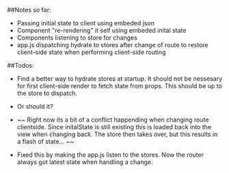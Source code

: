 ##Notes so far:

* Passing initial state to client using embeded json
* Component "re-rendering" it self using embeded inital state
* Components listening to store for changes
* app.js dispatching hydrate to stores after change of route to restore client-side state when performing client-side routing


##Todos:

* Find a better way to hydrate stores at startup. It should not be nessesary for first client-side render to fetch state from props. This should be up to the store to dispatch.
* Or should it?

* ~~ Right now its a bit of a conflict happending when changing route clientside. Since initalState is still existing this is loaded back into the view when changing back. The store then takes over, but this results in a flash of state... ~~
* Fixed this by making the app.js listen to the stores. Now the router always got latest state when handling a change.


